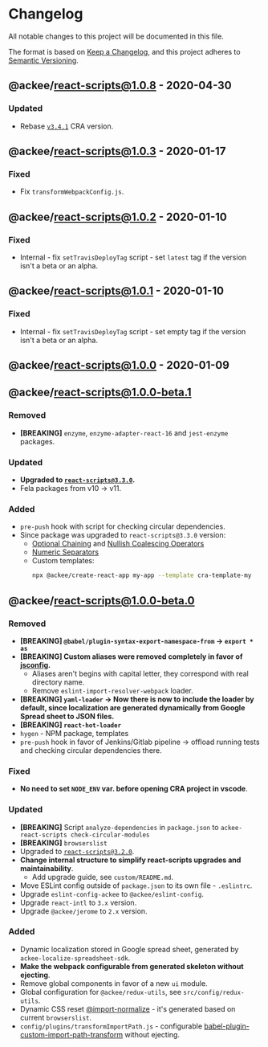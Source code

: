 # Changelog

All notable changes to this project will be documented in this file.

The format is based on [Keep a Changelog](https://keepachangelog.com/en/1.0.0/),
and this project adheres to [Semantic Versioning](https://semver.org/spec/v2.0.0.html).

## @ackee/react-scripts@1.0.8 - 2020-04-30

### Updated

- Rebase [`v3.4.1`](https://github.com/facebook/create-react-app/releases/tag/v3.4.1) CRA version.

## @ackee/react-scripts@1.0.3 - 2020-01-17

### Fixed

- Fix `transformWebpackConfig.js`.

## @ackee/react-scripts@1.0.2 - 2020-01-10

### Fixed

- Internal - fix `setTravisDeployTag` script - set `latest` tag if the version isn't a beta or an alpha.

## @ackee/react-scripts@1.0.1 - 2020-01-10

### Fixed

- Internal - fix `setTravisDeployTag` script - set empty tag if the version isn't a beta or an alpha.

## @ackee/react-scripts@1.0.0 - 2020-01-09

## @ackee/react-scripts@1.0.0-beta.1

### Removed

- **[BREAKING]** `enzyme`, `enzyme-adapter-react-16` and `jest-enzyme` packages.

### Updated

- **Upgraded to [`react-scripts@3.3.0`](https://github.com/facebook/create-react-app/releases/tag/v3.3.0).**
- Fela packages from v10 -> v11.

### Added

- `pre-push` hook with script for checking circular dependencies.
- Since package was upgraded to `react-scripts@3.3.0` version:
  - [Optional Chaining](https://github.com/TC39/proposal-optional-chaining) and [Nullish Coalescing Operators](https://github.com/tc39/proposal-nullish-coalescing)
  - [Numeric Separators](https://github.com/tc39/proposal-numeric-separator)
  - Custom templates:
    ```sh
    npx @ackee/create-react-app my-app --template cra-template-my
    ```

## @ackee/react-scripts@1.0.0-beta.0

### Removed

- **[BREAKING] `@babel/plugin-syntax-export-namespace-from` -> `export * as`**
- **[BREAKING] Custom aliases were removed completely in favor of [jsconfig](https://facebook.github.io/create-react-app/docs/importing-a-component#absolute-imports).**
  - Aliases aren't begins with capital letter, they correspond with real directory name.
  - Remove `eslint-import-resolver-webpack` loader.
- **[BREAKING] `yaml-loader` -> Now there is now to include the loader by default, since localization are generated dynamically from Google Spread sheet to JSON files.**
- **[BREAKING] `react-hot-loader`**
- `hygen` - NPM package, templates
- `pre-push` hook in favor of Jenkins/Gitlab pipeline -> offload running tests and checking circular dependencies there.

### Fixed

- **No need to set `NODE_ENV` var. before opening CRA project in vscode**.

### Updated

- **[BREAKING]** Script `analyze-dependencies` in `package.json` to `ackee-react-scripts check-circular-modules`
- **[BREAKING]** `browserslist`
- Upgraded to [`react-scripts@3.2.0`](https://github.com/facebook/create-react-app/releases/tag/v3.2.0).
- **Change internal structure to simplify react-scripts upgrades and maintainability**.
  - Add upgrade guide, see `custom/README.md`.
- Move ESLint config outside of `package.json` to its own file - `.eslintrc`.
- Upgrade `eslint-config-ackee` to `@ackee/eslint-config`.
- Upgrade `react-intl` to `3.x` version.
- Upgrade `@ackee/jerome` to `2.x` version.

### Added

- Dynamic localization stored in Google spread sheet, generated by `ackee-localize-spreadsheet-sdk`.
- **Make the webpack configurable from generated skeleton without ejecting**.
- Remove global components in favor of a new `ui` module.
- Global configuration for `@ackee/redux-utils`, see `src/config/redux-utils`.
- Dynamic CSS reset [@import-normalize](https://create-react-app.dev/docs/adding-css-reset#indexcss) - it's generated based on current `browserslist`.
- `config/plugins/transformImportPath.js` - configurable [babel-plugin-custom-import-path-transform](https://www.npmjs.com/package/babel-plugin-custom-import-path-transform) without ejecting.

